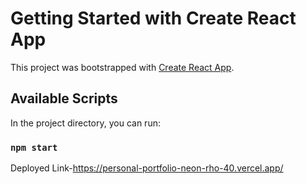 # Getting Started with Create React App

This project was bootstrapped with [Create React App](https://github.com/facebook/create-react-app).

## Available Scripts

In the project directory, you can run:

### `npm start`

 Deployed Link-https://personal-portfolio-neon-rho-40.vercel.app/

